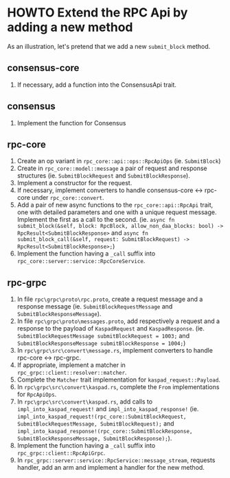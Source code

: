 # HOWTO Extend the RPC Api by adding a new method

As an illustration, let's pretend that we add a new `submit_block` method.

## consensus-core

1. If necessary, add a function into the ConsensusApi trait.

## consensus

1. Implement the function for Consensus

## rpc-core

1. Create an op variant in `rpc_core::api::ops::RpcApiOps`
   (ie. `SubmitBlock`)
2. Create in `rpc_core::model::message` a pair of request and response structures
   (ie. `SubmitBlockRequest` and `SubmitBlockResponse`).
3. Implement a constructor for the request.
4. If necessary, implement converters to handle consensus-core <-> rpc-core under `rpc_core::convert`.
5. Add a pair of new async functions to the `rpc_core::api::RpcApi` trait, one with detailed parameters
   and one with a unique request message.
   Implement the first as a call to the second.
   (ie. `async fn submit_block(&self, block: RpcBlock, allow_non_daa_blocks: bool) -> RpcResult<SubmitBlockResponse>` and
   `async fn submit_block_call(&self, request: SubmitBlockRequest) -> RpcResult<SubmitBlockResponse>;`)
6. Implement the function having a `_call` suffix into `rpc_core::server::service::RpcCoreService`.

## rpc-grpc

1. In file `rpc\grpc\proto\rpc.proto`, create a request message and a response message
   (ie. `SubmitBlockRequestMessage` and `SubmitBlockResponseMessage`).
2. In file `rpc\grpc\proto\messages.proto`, add respectively a request and a response to the payload of `KaspadRequest` and `KaspadResponse`.
   (ie. `SubmitBlockRequestMessage submitBlockRequest = 1003;` and `SubmitBlockResponseMessage submitBlockResponse = 1004;`)
3. In `rpc\grpc\src\convert\message.rs`, implement converters to handle rpc-core <-> rpc-grpc.
4. If appropriate, implement a matcher in `rpc_grpc::client::resolver::matcher`.
5. Complete the `Matcher` trait implementation for `kaspad_request::Payload`.
6. In `rpc\grpc\src\convert\kaspad.rs`, complete the `From` implementations for `RpcApiOps`.
7. In `rpc\grpc\src\convert\kaspad.rs`, add calls to `impl_into_kaspad_request!` and `impl_into_kaspad_response!`
   (ie. `impl_into_kaspad_request!(rpc_core::SubmitBlockRequest, SubmitBlockRequestMessage, SubmitBlockRequest);` and
   `impl_into_kaspad_response!(rpc_core::SubmitBlockResponse, SubmitBlockResponseMessage, SubmitBlockResponse);`).
8. Implement the function having a `_call` suffix into `rpc_grpc::client::RpcApiGrpc`.
9. In `rpc_grpc::server::service::RpcService::message_stream`, requests handler, add an arm and implement
   a handler for the new method.
